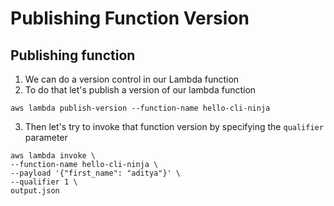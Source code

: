# Publishing Function Version

## Publishing function
1. We can do a version control in our Lambda function
2. To do that let's publish a version of our lambda function
```
aws lambda publish-version --function-name hello-cli-ninja
```
3. Then let's try to invoke that function version by specifying the `qualifier` parameter
```
aws lambda invoke \
--function-name hello-cli-ninja \
--payload '{"first_name": "aditya"}' \
--qualifier 1 \
output.json
```

